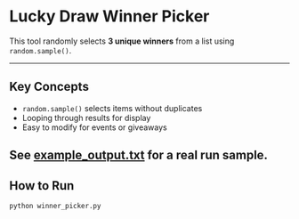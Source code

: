 # Lucky Draw Winner Picker

This tool randomly selects **3 unique winners** from a list using `random.sample()`.

---

##  Key Concepts

- `random.sample()` selects items without duplicates
- Looping through results for display
- Easy to modify for events or giveaways

See [example_output.txt](./example_output.txt) for a real run sample.
---

##  How to Run

```bash
python winner_picker.py

